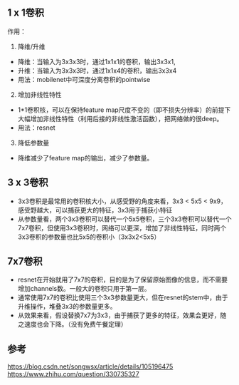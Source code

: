 ## 1 x 1卷积
作用：
1. 降维/升维
- 降维：当输入为3x3x3时，通过1x1x1的卷积，输出3x3x1,
- 升维：当输入为3x3x3时，通过1x1x4的卷积，输出3x3x4
- 用法：mobilenet中可深度分离卷积的pointwise

2. 增加非线性特性
- 1*1卷积核，可以在保持feature map尺度不变的（即不损失分辨率）的前提下大幅增加非线性特性（利用后接的非线性激活函数），把网络做的很deep。
- 用法：resnet

3. 降低参数量
- 降维减少了feature map的输出，减少了参数量。


## 3 x 3卷积
- 3x3卷积是最常用的卷积核大小，从感受野的角度来看，3x3 < 5x5 < 9x9，感受野越大，可以捕获更大的特征，3x3用于捕获小特征
- 从参数量看，两个3x3卷积可以替代一个5x5卷积，三个3x3卷积可以替代一个7x7卷积，但使用3x3卷积时，网络可以更深，增加了非线性特征，同时两个3x3卷积的参数量也比5x5的卷积小（3x3x2<5x5）


## 7x7卷积
- resnet在开始就用了7x7的卷积，目的是为了保留原始图像的信息，而不需要增加channels数。一般大的卷积只用于第一层。
- 通常使用7x7的卷积比使用三个3x3参数量更大，但在resnet的stem中，由于升维操作，堆叠3x3的参数量更多。
- 从效果来看，假设替换7x7为3x3，由于捕获了更多的特征，效果会更好，随之速度也会下降。（没有免费午餐定理）

## 参考
https://blog.csdn.net/songwsx/article/details/105196475
https://www.zhihu.com/question/330735327
